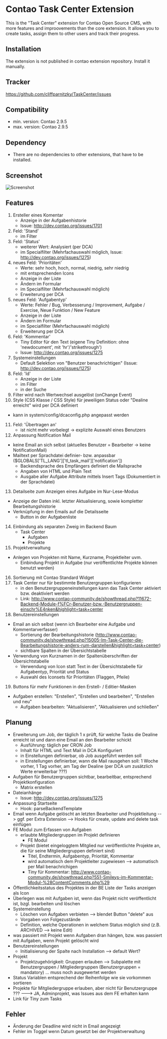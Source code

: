 Contao Task Center Extension
============================

This is the "Task Center" extension for Contao Open Source CMS, with more features and improovements than the core extension.
It allows you to create tasks, assign them to other users and track their progress.


Installation
------------

The extension is not published in contao extension repository.
Install it manually.


Tracker
-------

https://github.com/cliffparnitzky/TaskCenter/issues


Compatibility
-------------

- min. version: Contao 2.9.5
- max. version: Contao 2.9.5


Dependency
----------

- There are no dependencies to other extensions, that have to be installed.



Screenshot
----------

![Screenshot](https://raw.github.com/cliffparnitzky/TaskCenter/ContaoV2TaskCenterExtended/screenshot.jpg)


Features
--------

01. Ersteller eines Komentar
	- Anzeige in der Aufgabenhistorie
	- Issue: http://dev.contao.org/issues/1701
02. Feld: 'Stand'
	- im Filter
03. Feld: 'Status'
	- weiterer Wert: Analysiert (per DCA)
	- im Specialfilter (Mehrfachauswahl möglich, Issue: http://dev.contao.org/issues/1275)
04. neues Feld: 'Prioritäten'
	- Werte: sehr hoch, hoch, normal, niedrig, sehr niedrig
	- mit entsprechenden Icons
	- Anzeige in der Liste
	- Ändern im Formular
	- im Specialfilter (Mehrfachauswahl möglich)
	- Erweiterung per DCA
05. neues Feld: 'Aufgabentyp'
	- Werte: Fehler / Bug, Verbesserung / Improvement, Aufgabe / Exercise, Neue Funktion / New Feature
	- Anzeige in der Liste
	- Ändern im Formular
	- im Specialfilter (Mehrfachauswahl möglich)
	- Erweiterung per DCA
06. Feld: 'Kommentar'
	- Tiny Editor für den Text (eigene Tiny Definition: ohne 'newdocument', mit 'hr'/'strikethrough')
	- Issue: http://dev.contao.org/issues/1275
07. Systemeinstellungen
	- Default Selektion von "Benutzer benachrichtigen" (Issue: http://dev.contao.org/issues/1275)
08. Feld: 'Id'
	- Anzeige in der Liste
	- im Filter
	- in der Suche
09. Filter wird nach Wertwechsel ausgelöst (onChange Event)
10. Style (CSS Klasse / CSS Style) für jeweiligen Status oder "Dealine erreicht" wird per DCA definiert
  - kann in system/config/dcaconfig.php angepasst werden
11. Feld: 'Übertragen an'
	- ist nicht mehr vorbelegt -> explizite Auswahl eines Benutzers
12. Anpassung Notification Mail
  - keine Email an sich selbst (aktuelles Benutzer = Bearbeiter -> keine NotificationMail)
  - Mailtext per Sprachdatei definier- bzw. anpassbar ($GLOBALS['TL_LANG']['tl_task_mail']['notification'])
	- Backendsprache des Empfängers definiert die Mailsprache
	- Angaben von HTML und Plain Text
	- Ausgabe aller Aufgabe Attribute mittels Insert Tags (Dokumentiert in der Sprachdatei)
13. Detailseite zum Anzeigen eines Aufgabe im Nur-Lese-Modus
  - Anzeige der Daten inkl. letzter Aktualisierung, sowie kompletter Bearbeitungshistorie
  - Verknüpfung in den Emails auf die Detailsseite
	- Button in der Aufgabenliste
14. Einbindung als separaten Zweig im Backend Baum
	- Task Center
		- Aufgaben
		- Projekte
15. Projektverwaltung
  - Anlegen von Projekten mit Name, Kurzname, Projektleiter uvm.
	- Einbindung Projekt in Aufgabe (nur veröffentlichte Projekte können benutzt werden)
16. Sortierung mit Contao Standard Widget
17. Task Center nur für bestimmte Benutzergruppen konfigurieren
	- in den Benutzergruppeneinstellungen kann das Task Center aktiviert bzw. deaktiviert werden
	- Link: http://www.contao-community.de/showthread.php?11672-Backend-Module-f%FCr-Benutzer-bzw.-Benutzergruppen-einschr%E4nken&highlight=task+center
18. Benutzereinstellungen
  - Email an sich selbst (wenn ich Bearbeiter eine Aufgabe und Kommentarverfasser)
	- Sortierung der Bearbeitungshistorie (http://www.contao-community.de/showthread.php?15005-Im-Task-Center-die-Bearbeitungshistorie-anders-rum-darstellen&highlight=task+center)
	- sichtbare Spalten in der Übersichtstabelle
  - Verwendung von Kurznamen in der Spaltenüberschriften der Übersichtstabelle
	- Verwendung von Icon statt Text in der Übersichtstabelle für Aufgabentyp, Priorität und Status
	- Auswahl des Iconsets für Prioritäten (Flaggen, Pfeile)
19. Buttons für mehr Funktionen in den Erstell- / Editier-Masken
  - Aufgaben erstellen: "Erstellen", "Erstellen und bearbeiten", "Erstellen und neu"
	- Aufgaben bearbeiten: "Aktualisieren", "Aktualisieren und schließen"

Planung
-------

- Erweiterung um Job, der täglich 1 x prüft, für welche Tasks die Dealine erreicht ist und dann eine Email an den Bearbeiter schickt
	- Ausführung: täglich per CRON Job
	- Inhalt für HTML und Text Mail in DCA Konfiguriert
	- in Einstellungen definierbar, ob Job ausgeführt werden soll
	- in Einstellungen definierbar, wann die Mail rausgehen soll: 1 Woche vorher, 1 Tag vorher, am Tag der Dealine (per DCA um zusätzlich Werte erweiterbar ???)
- Aufgaben für Benutzergruppen sichtbar, bearbeitbar, entsprechend Projektkonfiguration
  - Matrix erstellen
- Dateianhänge
	- Issue: http://dev.contao.org/issues/1275
- Anpassung Startseite
  - Hook: parseBackendTemplate 
- Email wenn Aufgabe gelöscht an letzten Bearbeiter und Projektleitung --> ggf. per Extra Extension --> Hooks für create, update and delete task einfügen
- FE Modul zum Erfassen von Aufgaben
  - erlaubte Mitgliedergruppen im Projekt definieren
	- FE Modul
   - Projekt (bietet eingeloggtem Mitglied nur veröffentlichte Projekte an, die für seine Mitgliedergruppen definiert sind)
	 - Titel, Endtermin, Aufgabentyp, Priorität, Kommentar
	 - wird automatisch dem Projektleiter zugewiesen --> automatisch per Mail benachrichigen
	 - Tiny für Kommentar: http://www.contao-community.de/showthread.php?551-Smileys-im-Kommentar-Modul-%28ContentComments.php%29
- Öffentlichkeitsstatus des Projektes in der BE Liste der Tasks anzeigen als Icon
- Überlegen was mit Aufgaben ist, wenn das Projekt nicht veröffentlicht ist, bzgl. bearbeiten und löschen
- Systemeinstellung
	- Löschen von Aufgaben verbieten --> blendet Button "delete" aus
	- Vorgaben von Folgezustände
	- Definition, welche Operationen in welchem Status möglich sind (z.B. ARCHIVED --> keine Edit)
- was passiert mit Projekt wenn Aufgaben dran hängen, bzw. was passiert mit Aufgaben, wenn Projekt gelöscht wird
- Benutzereinstellungen
	- Initialisierung der Spalte nach Installation --> default Wert?
- Projekt
  - Projektzugehörigkeit: Gruppen erlauben --> Subpalette mit Benutzergruppen / Mitgliedergruppen (Benutzergruppen = mandatory) ... muss noch ausgewertet werden
- Status Variablen entsprechend der Reihenfolge wie sie vorkommen sortieren
- Projekte für Mitgliedergruppe erlauben, aber nicht für Benutzergruppe ??? ---> JA, Adminprojekt, was Issues aus dem FE erhalten kann
- Link für Tiny zum Tasks

Fehler
------

- Änderung der Deadline wird nicht in Email angezeigt
- Fehler im Toggel wenn Datum gesetzt bei der Projektverwaltung